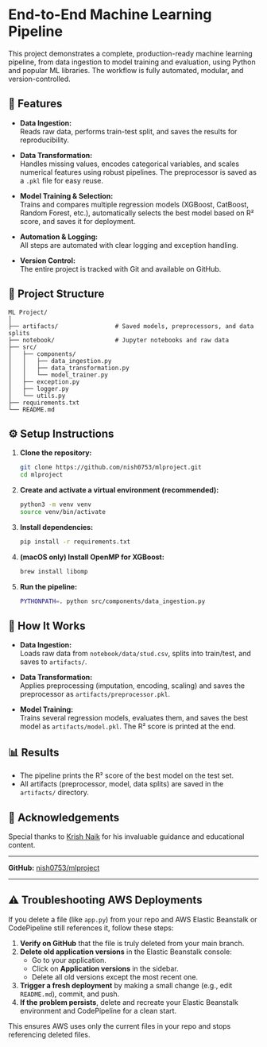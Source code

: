 # End-to-End Machine Learning Pipeline

This project demonstrates a complete, production-ready machine learning pipeline, from data ingestion to model training and evaluation, using Python and popular ML libraries. The workflow is fully automated, modular, and version-controlled.

## 🚀 Features

- **Data Ingestion:**  
  Reads raw data, performs train-test split, and saves the results for reproducibility.

- **Data Transformation:**  
  Handles missing values, encodes categorical variables, and scales numerical features using robust pipelines. The preprocessor is saved as a `.pkl` file for easy reuse.

- **Model Training & Selection:**  
  Trains and compares multiple regression models (XGBoost, CatBoost, Random Forest, etc.), automatically selects the best model based on R² score, and saves it for deployment.

- **Automation & Logging:**  
  All steps are automated with clear logging and exception handling.

- **Version Control:**  
  The entire project is tracked with Git and available on GitHub.

## 📁 Project Structure

```
ML Project/
│
├── artifacts/                # Saved models, preprocessors, and data splits
├── notebook/                 # Jupyter notebooks and raw data
├── src/
│   ├── components/
│   │   ├── data_ingestion.py
│   │   ├── data_transformation.py
│   │   └── model_trainer.py
│   ├── exception.py
│   ├── logger.py
│   └── utils.py
├── requirements.txt
└── README.md
```

## ⚙️ Setup Instructions

1. **Clone the repository:**
   ```bash
   git clone https://github.com/nish0753/mlproject.git
   cd mlproject
   ```

2. **Create and activate a virtual environment (recommended):**
   ```bash
   python3 -m venv venv
   source venv/bin/activate
   ```

3. **Install dependencies:**
   ```bash
   pip install -r requirements.txt
   ```

4. **(macOS only) Install OpenMP for XGBoost:**
   ```bash
   brew install libomp
   ```

5. **Run the pipeline:**
   ```bash
   PYTHONPATH=. python src/components/data_ingestion.py
   ```

## 📝 How It Works

- **Data Ingestion:**  
  Loads raw data from `notebook/data/stud.csv`, splits into train/test, and saves to `artifacts/`.

- **Data Transformation:**  
  Applies preprocessing (imputation, encoding, scaling) and saves the preprocessor as `artifacts/preprocessor.pkl`.

- **Model Training:**  
  Trains several regression models, evaluates them, and saves the best model as `artifacts/model.pkl`. The R² score is printed at the end.

## 📊 Results

- The pipeline prints the R² score of the best model on the test set.
- All artifacts (preprocessor, model, data splits) are saved in the `artifacts/` directory.

## 🙏 Acknowledgements

Special thanks to [Krish Naik](https://www.linkedin.com/in/krishnaik06/) for his invaluable guidance and educational content.

---

**GitHub:** [nish0753/mlproject](https://github.com/nish0753/mlproject)

---

## ⚠️ Troubleshooting AWS Deployments

If you delete a file (like `app.py`) from your repo and AWS Elastic Beanstalk or CodePipeline still references it, follow these steps:

1. **Verify on GitHub** that the file is truly deleted from your main branch.
2. **Delete old application versions** in the Elastic Beanstalk console:
   - Go to your application.
   - Click on **Application versions** in the sidebar.
   - Delete all old versions except the most recent one.
3. **Trigger a fresh deployment** by making a small change (e.g., edit `README.md`), commit, and push.
4. **If the problem persists**, delete and recreate your Elastic Beanstalk environment and CodePipeline for a clean start.

This ensures AWS uses only the current files in your repo and stops referencing deleted files.